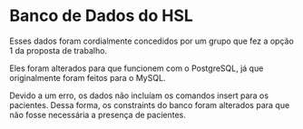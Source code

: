 # Banco de Dados do HSL

Esses dados foram cordialmente concedidos por um grupo que fez a opção 1 da proposta de trabalho.

Eles foram alterados para que funcionem com o PostgreSQL, já que originalmente foram feitos para o MySQL.

Devido a um erro, os dados não incluíam os comandos insert para os pacientes. Dessa forma, os constraints do banco foram alterados para que não fosse necessária a presença de pacientes.
